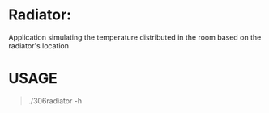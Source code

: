 Radiator:  
=================================

Application simulating the temperature distributed in the room based on the radiator's location


# USAGE  

> ./306radiator -h  